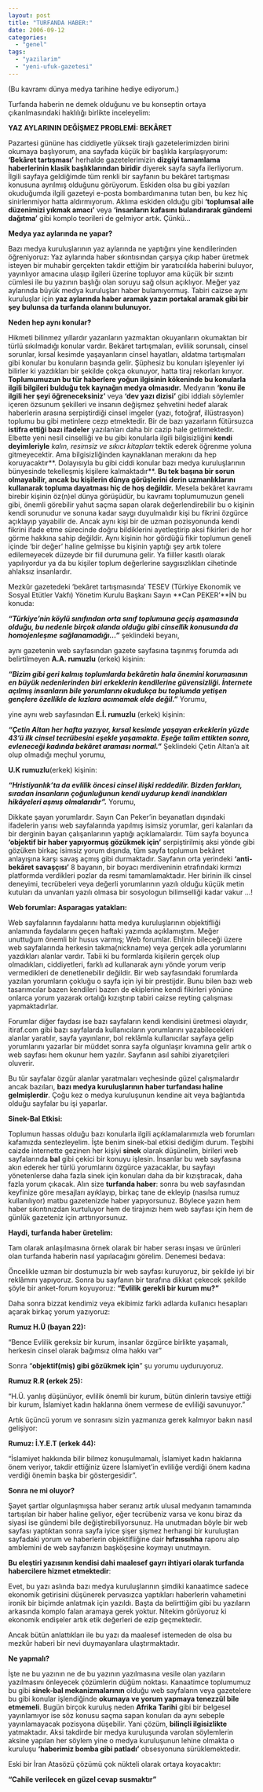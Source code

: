 ```yaml
---
layout: post
title: "TURFANDA HABER:"
date: 2006-09-12
categories: 
  - "genel"
tags: 
  - "yazilarim"
  - "yeni-ufuk-gazetesi"
---
```


(Bu kavramı dünya medya tarihine hediye ediyorum.)

Turfanda haberin ne demek olduğunu ve bu konseptin ortaya çıkarılmasındaki haklılığı birlikte inceleyelim:

**YAZ AYLARININ DEĞİŞMEZ PROBLEMİ: BEKÂRET**

Pazartesi gününe has ciddiyetle yüksek tirajlı gazetelerimizden birini okumaya başlıyorum, ana sayfada küçük bir başlıkla karşılaşıyorum: **‘Bekâret tartışması’** herhalde gazetelerimizin **dizgiyi tamamlama haberlerinin klasik başlıklarından biridir** diyerek sayfa sayfa ilerliyorum. İlgili sayfaya geldiğimde tüm renkli bir sayfanın bu bekâret tartışması konusuna ayrılmış olduğunu görüyorum. Eskiden olsa bu gibi yazıları okuduğumda ilgili gazeteyi e-posta bombardımanına tutan ben, bu kez hiç sinirlenmiyor hatta aldırmıyorum. Aklıma eskiden olduğu gibi **‘toplumsal aile düzenimizi yıkmak amacı’** veya **‘insanların kafasını bulandırarak gündemi dağıtma’** gibi komplo teorileri de gelmiyor artık. Çünkü…

**Medya yaz aylarında ne yapar?**

Bazı medya kuruluşlarının yaz aylarında ne yaptığını yine kendilerinden öğreniyoruz: Yaz aylarında haber sıkıntısından çarşıya çıkıp haber üretmek isteyen bir muhabir gerçekten takdir ettiğim bir yaratıcılıkla haberini buluyor, yayınlıyor amacına ulaşıp ilgileri üzerine topluyor ama küçük bir sızıntı cümlesi ile bu yazının başlığı olan soruyu sağ olsun açıklıyor. Meğer yaz aylarında büyük medya kuruluşları haber bulamıyormuş. Tabiri caizse aynı kuruluşlar için **yaz aylarında haber aramak yazın portakal aramak gibi bir şey bulunsa da turfanda olanını bulunuyor.**

**Neden hep aynı konular?**

Hikmeti bilinmez yıllardır yazanların yazmaktan okuyanların okumaktan bir türlü sıkılmadığı konular vardır. Bekâret tartışmaları, evlilik sorunsalı, cinsel sorunlar, kırsal kesimde yaşayanların cinsel hayatları, aldatma tartışmaları gibi konular bu konuların başında gelir. Şüphesiz bu konuları işleyenler iyi bilirler ki yazdıkları bir şekilde çokça okunuyor, hatta tiraj rekorları kırıyor. **Toplumumuzun bu tür haberlere yoğun ilgisinin kökeninde bu konularla ilgili bilgileri bulduğu tek kaynağın medya olmasıdır.** Medyanın **‘konu ile ilgili her şeyi öğreneceksiniz’** veya **‘dev yazı dizisi’** gibi iddialı söylemler içeren özsunum şekilleri ve insanın değişmez şehvetini hedef alarak haberlerin arasına serpiştirdiği cinsel imgeler (yazı, fotoğraf, illüstrasyon) toplumu bu gibi metinlere cezp etmektedir. Bir de bazı yazarların fütürsuzca **istifra ettiği bazı ifadeler** yazılanları daha bir cazip hale getirmektedir. Elbette yeni nesil cinselliği ve bu gibi konularla ilgili bilgisizliğini **kendi deyimleriyle** _kalın, resimsiz ve sıkıcı kitapları_ tektik ederek öğrenme yoluna gitmeyecektir. Ama bilgisizliğinden kaynaklanan merakını da hep koruyacaktır**. Dolayısıyla bu gibi ciddi konular bazı medya kuruluşlarının bünyesinde tekelleşmiş kişilere kalmaktadır**. **Bu tek başına bir sorun olmayabilir, ancak bu kişilerin dünya görüşlerini derin uzmanlıklarını kullanarak topluma dayatması hiç de hoş değildir.** Mesela bekâret kavramı birebir kişinin öz(n)el dünya görüşüdür, bu kavramı toplumumuzun geneli gibi, önemli görebilir yahut saçma sapan olarak değerlendirebilir bu o kişinin kendi sorunudur ve sonuna kadar saygı duyulmalıdır kişi bu fikrini özgürce açıklayıp yayabilir de. Ancak aynı kişi bir de uzman pozisyonunda kendi fikrini ifade etme sürecinde doğru bildiklerini ayetleştirip aksi fikirleri de hor görme hakkına sahip değildir. Aynı kişinin hor gördüğü fikir toplumun geneli içinde ‘bir değer’ haline gelmişse bu kişinin yaptığı şey artık tolere edilemeyecek düzeyde bir fiil durumuna gelir. Ya fiiller kasıtlı olarak yapılıyordur ya da bu kişiler toplum değerlerine saygısızlıkları cihetinde ahlaksız insanlardır.

Mezkûr gazetedeki ‘bekâret tartışmasında’ TESEV (Türkiye Ekonomik ve Sosyal Etütler Vakfı) Yönetim Kurulu Başkanı Sayın **Can PEKER’**İN bu konuda:

**_“Türkiye’nin köylü sınıfından orta sınıf toplumuna geçiş aşamasında olduğu, bu nedenle birçok alanda olduğu gibi cinsellik konusunda da homojenleşme sağlanamadığı…”_** şeklindeki beyanı,

aynı gazetenin web sayfasından gazete sayfasına taşınmış forumda adı belirtilmeyen **A.A. rumuzlu** (erkek) kişinin:

**_“Bizim gibi geri kalmış toplumlarda bekâretin hala önemini korumasının en büyük nedenlerinden biri erkeklerin kendilerine güvensizliği. İnternete açılmış insanların bile yorumlarını okudukça bu toplumda yetişen gençlere özellikle de kızlara acımamak elde değil.”_** Yorumu,

yine aynı web sayfasından **E.İ. rumuzlu** (erkek) kişinin:

**_“Çetin Altan her hafta yazıyor, kırsal kesimde yaşayan erkeklerin yüzde 43’ü ilk cinsel tecrübesini eşekle yaşamakta. Eşeğe talim ettikten sonra, evleneceği kadında bekâret araması normal.”_** Şeklindeki Çetin Altan’a ait olup olmadığı meçhul yorumu,

**U.K rumuzlu**(erkek) kişinin:

**_“Hristiyanlık’ta da evlilik öncesi cinsel ilişki reddedilir. Bizden farkları, sıradan insanların çoğunluğunun kendi uydurup kendi inandıkları hikâyeleri aşmış olmalarıdır”._** Yorumu,

Dikkate şayan yorumlardır. Sayın Can Peker’in beyanatları dışındaki ifadelerin yarısı web sayfalarında yapılmış isimsiz yorumlar, geri kalanları da bir derginin bayan çalışanlarının yaptığı açıklamalardır. Tüm sayfa boyunca **‘objektif bir haber yapıyormuş gözükmek için’** serpiştirilmiş aksi yönde gibi gözüken birkaç isimsiz yorum dışında, tüm sayfa toplumun bekâret anlayışına karşı savaş açmış gibi durmaktadır. Sayfanın orta yerindeki **‘anti-bekâret savaşçısı’** 8 bayanın, bir boyacı merdiveninin etrafındaki kırmızı platformda verdikleri pozlar da resmi tamamlamaktadır. Her birinin ilk cinsel deneyimi, tecrübeleri veya değerli yorumlarının yazılı olduğu küçük metin kutuları da unvanları yazılı olmasa bir sosyologun bilimselliği kadar vakur ...!

**Web forumlar: Asparagas yatakları:**

Web sayfalarının faydalarını hatta medya kuruluşlarının objektifliği anlamında faydalarını geçen haftaki yazımda açıklamıştım. Meğer unuttuğum önemli bir husus varmış; Web forumlar. Ehlinin bileceği üzere web sayfalarında herkesin takma(nickname) veya gerçek adla yorumlarını yazdıkları alanlar vardır. Tabii ki bu formlarda kişilerin gerçek olup olmadıkları, ciddiyetleri, farklı ad kullanarak aynı yönde yorum verip vermedikleri de denetlenebilir değildir. Bir web sayfasındaki forumlarda yazılan yorumların çokluğu o sayfa için iyi bir prestijdir. Bunu bilen bazı web tasarımcılar bazen kendileri bazen de ekiplerine kendi fikirleri yönüne onlarca yorum yazarak ortalığı kızıştırıp tabiri caizse reyting çalışması yapmaktadırlar.

Forumlar diğer faydası ise bazı sayfaların kendi kendisini üretmesi olayıdır, itiraf.com gibi bazı sayfalarda kullanıcıların yorumlarını yazabilecekleri alanlar yaratılır, sayfa yayınlanır, bol reklâmla kullanıcılar sayfaya gelip yorumlarını yazarlar bir müddet sonra sayfa olgunlaşır kıvamına gelir artık o web sayfası hem okunur hem yazılır. Sayfanın asıl sahibi ziyaretçileri oluverir.

Bu tür sayfalar özgür alanlar yaratmaları veçhesinde güzel çalışmalardır ancak bazıları, **bazı medya kuruluşlarının haber turfandası haline gelmişlerdir**. Çoğu kez o medya kuruluşunun kendine ait veya bağlantıda olduğu sayfalar bu işi yaparlar.

**Sinek-Bal Etkisi:**

Toplumun hassas olduğu bazı konularla ilgili açıklamalarımızla web forumları kafamızda sentezleyelim. İşte benim sinek-bal etkisi dediğim durum. Teşbihi caizde internette gezinen her kişiyi **sinek** olarak düşünelim, birileri web sayfalarında **bal** gibi çekici bir konuyu işlesin. İnsanlar bu web sayfasına akın ederek her türlü yorumlarını özgürce yazacaklar, bu sayfayı yönetenlerse daha fazla sinek için konuları daha da bir kızıştıracak, daha fazla yorum çıkacak. Alın size **turfanda haber**: sonra bu web sayfasından keyfinize göre mesajları ayıklayıp, birkaç tane de ekleyip (nasılsa rumuz kullanılıyor) matbu gazetenizde haber yapıyorsunuz. Böylece yazın hem haber sıkıntınızdan kurtuluyor hem de tirajınızı hem web sayfası için hem de günlük gazeteniz için arttırıyorsunuz.

**Haydi, turfanda haber üretelim:**

Tam olarak anlaşılmasına örnek olarak bir haber serası inşası ve ürünleri olan turfanda haberin nasıl yapılacağını görelim. Denemesi bedava:

Öncelikle uzman bir dostumuzla bir web sayfası kuruyoruz, bir şekilde iyi bir reklâmını yapıyoruz. Sonra bu sayfanın bir tarafına dikkat çekecek şekilde şöyle bir anket-forum koyuyoruz: **“Evlilik gerekli bir kurum mu?”**

Daha sonra bizzat kendimiz veya ekibimiz farklı adlarda kullanıcı hesapları açarak birkaç yorum yazıyoruz:

**Rumuz H.Ü (bayan 22):**

“Bence Evlilik gereksiz bir kurum, insanlar özgürce birlikte yaşamalı, herkesin cinsel olarak bağımsız olma hakkı var”

Sonra “**objektif(miş) gibi gözükmek için**” şu yorumu uyduruyoruz.

**Rumuz R.R (erkek 25):**

“H.Ü. yanlış düşünüyor, evlilik önemli bir kurum, bütün dinlerin tavsiye ettiği bir kurum, İslamiyet kadın haklarına önem vermese de evliliği savunuyor.”

Artık üçüncü yorum ve sonrasını sizin yazmanıza gerek kalmıyor bakın nasıl gelişiyor:

**Rumuz: İ.Y.E.T (erkek 44):**

“İslamiyet hakkında bilir bilmez konuşulmamalı, İslamiyet kadın haklarına önem veriyor, takdir ettiğiniz üzere İslamiyet’in evliliğe verdiği önem kadına verdiği önemin başka bir göstergesidir”.

**Sonra ne mi oluyor?**

Şayet şartlar olgunlaşmışsa haber seranız artık ulusal medyanın tamamında tartışılan bir haber haline geliyor, eğer tecrübeniz varsa ve konu biraz da siyasi ise gündemi bile değiştirebiliyorsunuz. Ha unutmadan böyle bir web sayfası yaptıktan sonra sayfa iyice şişer şişmez herhangi bir kuruluştan sayfadaki yorum ve haberlerin objektifliğine dair **hıfzıssıhha** raporu alıp amblemini de web sayfanızın başköşesine koymayı unutmayın.

**Bu eleştiri yazısının kendisi dahi maalesef gayrı ihtiyari olarak turfanda habercilere hizmet etmektedir**:

Evet, bu yazı aslında bazı medya kuruluşlarının şimdiki kanaatimce sadece ekonomik getirisini düşünerek pervasızca yaptıkları haberlerin vahametini ironik bir biçimde anlatmak için yazıldı. Başta da belirttiğim gibi bu yazıların arkasında komplo falan aramaya gerek yoktur. Nitekim görüyoruz ki ekonomik endişeler artık etik değerleri de ezip geçmektedir.

Ancak bütün anlattıkları ile bu yazı da maalesef istemeden de olsa bu mezkûr haberi bir nevi duymayanlara ulaştırmaktadır.

**Ne yapmalı?**

İşte ne bu yazının ne de bu yazının yazılmasına vesile olan yazıların yazılmasını önleyecek çözümlerin düğüm noktası. Kanaatimce toplumumuz bu gibi **sinek-bal mekanizmalarının** olduğu web sayfaların veya gazetelere bu gibi konular işlendiğinde **okumaya ve yorum yapmaya tenezzül bile etmemeli**. Bugün birçok kuruluş neden **Afrika Tarihi** gibi bir belgesel yayınlamıyor ise söz konusu saçma sapan konuları da aynı sebeple yayınlamayacak pozisyona düşebilir. Yani çözüm, **bilinçli ilgisizlikte** yatmaktadır. Aksi takdirde bir medya kuruluşunda varolan söylemlerin aksine yapılan her söylem yine o medya kuruluşunun lehine olmakta o kuruluşu **‘haberimiz bomba gibi patladı’** obsesyonuna sürüklemektedir.

Eski bir İran Atasözü çözümü çok nükteli olarak ortaya koyacaktır:

**“Cahile verilecek en güzel cevap susmaktır”**
